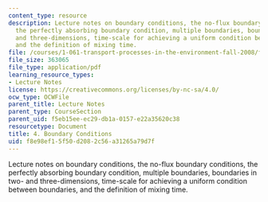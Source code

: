 ```yaml
---
content_type: resource
description: Lecture notes on boundary conditions, the no-flux boundary conditions,
  the perfectly absorbing boundary condition, multiple boundaries, boundaries in two-
  and three-dimensions, time-scale for achieving a uniform condition between boundaries,
  and the definition of mixing time.
file: /courses/1-061-transport-processes-in-the-environment-fall-2008/f8e98ef15f50d2082c56a31265a79d7f_boundaries.pdf
file_size: 363065
file_type: application/pdf
learning_resource_types:
- Lecture Notes
license: https://creativecommons.org/licenses/by-nc-sa/4.0/
ocw_type: OCWFile
parent_title: Lecture Notes
parent_type: CourseSection
parent_uid: f5eb15ee-ec29-db1a-0157-e22a35620c38
resourcetype: Document
title: 4. Boundary Conditions
uid: f8e98ef1-5f50-d208-2c56-a31265a79d7f
---
```

Lecture notes on boundary conditions, the no-flux boundary conditions, the perfectly absorbing boundary condition, multiple boundaries, boundaries in two- and three-dimensions, time-scale for achieving a uniform condition between boundaries, and the definition of mixing time.